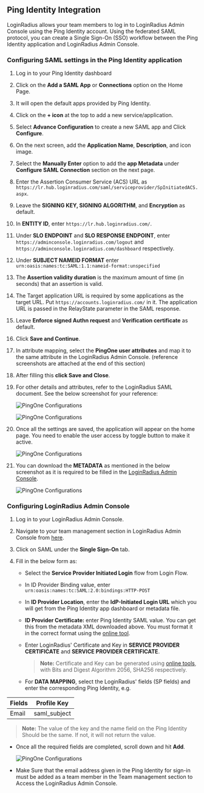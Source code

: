## Ping Identity Integration

LoginRadius allows your team members to log in to LoginRadius Admin Console using the Ping Identity account.  Using the federated SAML protocol, you can create a Single Sign-On (SSO) workflow between the Ping Identity application and LoginRadius Admin Console. 

### Configuring SAML settings in the Ping Identity application

1. Log in to your Ping Identity dashboard

2. Click on the **Add a SAML App** or **Connections** option on the Home Page.

3. It will open the default apps provided by Ping Identity.

4. Click on the **+ icon** at the top to add a new service/application.

5. Select **Advance Configuration** to create a new SAML app and Click **Configure**.

6. On the next screen, add the **Application Name**, **Description**, and icon image.

7. Select the **Manually Enter** option to add the **app Metadata** under  **Configure SAML Connection** section on the next page.

8. Enter the Assertion Consumer Service (ACS) URL as  `https://lr.hub.loginradius.com/saml/serviceprovider/SpInitiatedACS.aspx`.

9. Leave the **SIGNING KEY, SIGNING ALGORITHM**, and **Encryption** as default. 

10. In **ENTITY ID**, enter `https://lr.hub.loginradius.com/`.

11. Under **SLO ENDPOINT** and **SLO RESPONSE ENDPOINT**, enter `https://adminconsole.loginradius.com/logout` and `https://adminconsole.loginradius.com/dashboard` respectively.

12. Under **SUBJECT NAMEID FORMAT** enter `urn:oasis:names:tc:SAML:1.1:nameid-format:unspecified`

13. The **Assertion validity duration** is the maximum amount of time (in seconds) that an assertion is valid.

14. The Target application URL is required by some applications as the target URL. Put `https://accounts.loginradius.com/` in it. The application URL is passed in the RelayState parameter in the SAML response.

15. Leave **Enforce signed Authn request** and **Verification certificate** as default.

16. Click **Save and Continue**.

17. In attribute mapping, select the **PingOne user attributes** and map it to the same attribute in the LoginRadius Admin Console. (reference screenshots are attached at the end of this section)

18. After filling this **click Save and Close**.

19. For other details and attributes, refer to the LoginRadius SAML document. See the below screenshot for your reference:

    ![PingOne Configurations](https://apidocs.lrcontent.com/images/SAML1_1282611f57f34c9a39.95758091.png "PingOne Configurations")

    ![PingOne Configurations](https://apidocs.lrcontent.com/images/SAML2_12266611f585fb260f1.84047331.png "PingOne Configurations")

20.  Once all the settings are saved, the application will appear on the home page. You need to enable the user access by toggle button to make it active.

        ![PingOne Configurations](https://apidocs.lrcontent.com/images/SAML3_1262611f58d95e36f8.79767000.png "PingOne Configurations")

21. You can download the **METADATA** as mentioned in the below screenshot as it is required to be filled in the [LoginRadius Admin Console](https://adminconsole.loginradius.com/).

    ![PingOne Configurations](https://apidocs.lrcontent.com/images/SAML4_25880611f593c127950.83676250.png "PingOne Configurations")

### Configuring LoginRadius Admin Console

1. Log in to your LoginRadius Admin Console.

2. Navigate to your team management section in LoginRadius Admin Console from [here](https://adminconsole.loginradius.com/account/team).

3. Click on SAML under the **Single Sign-On** tab.

4. Fill in the below form as: 

    - Select the **Service Provider Initiated Login** flow from Login Flow.

    - In ID Provider Binding value, enter `urn:oasis:names:tc:SAML:2.0:bindings:HTTP-POST`

    - In **ID Provider Location**, enter the **IdP-Initiated Login URL** which you will get from the Ping Identity app dashboard or metadata file. 

    - **ID Provider Certificate:** enter Ping Identity SAML value. You can get this from the metadata XML downloaded above. You must format it in the correct format using the [online tool](/single-sign-on/concept/saml-miscellaneous/certificate/).

    - Enter LoginRadius' Certificate and Key in **SERVICE PROVIDER CERTIFICATE** and **SERVICE PROVIDER CERTIFICATE**. 

        >**Note:** Certificate and Key can be generated using [online tools](/single-sign-on/concept/saml-miscellaneous/certificate/), with Bits and Digest Algorithm 2056, SHA256 respectively.

    - For **DATA MAPPING**, select the LoginRadius' fields (SP fields) and enter the corresponding Ping Identity, e.g. 

| Fields      |      Profile Key  | 
|----------|:-------------:|
| Email   |  saml_subject |

>**Note:** The value of the key and the name field on the Ping Identity Should be the same. If not, it will not return the value.

- Once all the required fields are completed, scroll down and hit **Add**.

    ![PingOne Configurations](https://apidocs.lrcontent.com/images/PingAdmin_17827611f59c15fe247.96784050.png "PingOne Configurations")
    
- Make Sure that the email address given in the Ping Identity for sign-in must be added as a team member in the Team management section to Access the LoginRadius Admin Console. 
        